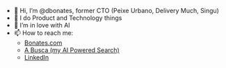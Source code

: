 - 👋 Hi, I’m @dbonates, former CTO (Peixe Urbano, Delivery Much, Singu)
- 👀 I do Product and Technology things
- 🧠 I’m in love with AI
- 📫 How to reach me:
  - [Bonates.com](https://bonates.com)
  - [A Busca (my AI Powered Search)](https://busca.bonates.com/)
  - [LinkedIn](https://www.linkedin.com/in/danielbonates/)

<!---
dbonates/dbonates is a ✨ special ✨ repository because its `README.md` (this file) appears on your GitHub profile.
You can click the Preview link to take a look at your changes.
--->
